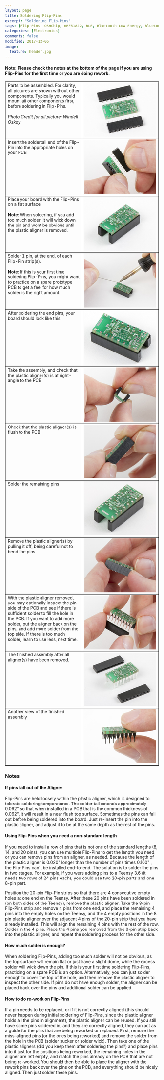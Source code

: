```yaml
---
layout: page
title: Soldering Flip-Pins
excerpt: "Soldering Flip-Pins"
tags: [Flip-Pins, OSHChip, nRF51822, BLE, Bluetooth Low Energy, Bluetooth Smart]
categories: [Electronics]
comments: false
modified: 2017-12-06
image:
  feature: header.jpg
---
```


#### Note: Please check the notes at the bottom of the page if you are using Flip-Pins for the first time or you are doing rework.


<html>
  <table border="1" cellpadding="5">
    <tr>
      <td style="width:50%; vertical-align:top;">Parts to be assembled. For clarity, all pictures are shown without
                  other components. Typically you would mount all other components first, before soldering in Flip-Pins.<br><br><i>Photo Credit for all picture: Windell Oskay</i></td>
      <td style="width:50%;"><A HREF="/images/Flip-Pins_Assembly_Parts_to_be_assembled_w1200.jpg" target="_blank"><img src="/images/Flip-Pins_Assembly_Parts_to_be_assembled_w400.jpg"></A></td>
    </tr>
    <tr>
      <td style="width:50%; vertical-align:top;">Insert the soldertail end of the Flip-Pin into the appropriate holes on your PCB</td>
      <td style="width:50%;"><A HREF="/images/Flip-Pins_Assembly_Insert_Flip-Pins_w1200.jpg" target="_blank"><img src="/images/Flip-Pins_Assembly_Insert_Flip-Pins_w400.jpg"></A></td>
    </tr>
    <tr>
      <td style="width:50%; vertical-align:top;">Place your board with the Flip-Pins on a flat surface<br><br><b>Note</b>: When soldering, if you add too much solder, it will wick down the pin and wont be obvious until the plastic aligner is removed.</td>
      <td style="width:50%;"><A HREF="/images/Flip-Pins_Assembly_Ready_for_soldering_w1200.jpg" target="_blank"><img src="/images/Flip-Pins_Assembly_Ready_for_soldering_w400.jpg"></A></td>
    </tr>
    <tr>
      <td style="width:50%; vertical-align:top;">Solder 1 pin, at the end, of each Flip-Pin strip(s).<br><br><b>Note</b>: If this is your first time soldering Flip-Pins, you might want to practice on a spare prototype PCB to get a feel for how much solder is the right amount.</td>
      <td style="width:50%;"><A HREF="/images/Flip-Pins_Assembly_Solder_1_pin_on_each_strip_a_w1200.jpg" target="_blank"><img src="/images/Flip-Pins_Assembly_Solder_1_pin_on_each_strip_a_w400.jpg"></A></td>
    </tr>
    <tr>
      <td style="width:50%; vertical-align:top;">After soldering the end pins, your board should look like this.</td>
      <td style="width:50%;"><A HREF="/images/Flip-Pins_Assembly_Solder_1_pin_on_each_strip_b_w1200.jpg" target="_blank"><img src="/images/Flip-Pins_Assembly_Solder_1_pin_on_each_strip_b_w400.jpg"></A></td>
    </tr>
    <tr>
      <td style="width:50%; vertical-align:top;">Take the assembly, and check that the plastic aligner(s) is at right-angle to the PCB</td>
      <td style="width:50%;"><A HREF="/images/Flip-Pins_Assembly_Check_pins_are_at_rightangle_to_PCB_w1200.jpg" target="_blank"><img src="/images/Flip-Pins_Assembly_Check_pins_are_at_rightangle_to_PCB_w400.jpg"></A></td>
    </tr>
    <tr>
      <td style="width:50%; vertical-align:top;">Check that the plastic aligner(s) is flush to the PCB</td>
      <td style="width:50%;"><A HREF="/images/Flip-Pins_Assembly_Check_plastic_aligner_is_flush_to_PCB_w1200.jpg" target="_blank"><img src="/images/Flip-Pins_Assembly_Check_plastic_aligner_is_flush_to_PCB_w400.jpg"></A></td>
    </tr>
    <tr>
      <td style="width:50%; vertical-align:top;">Solder the remaining pins</td>
      <td style="width:50%;"><A HREF="/images/Flip-Pins_Assembly_Solder_remaining_pins_w1200.jpg" target="_blank"><img src="/images/Flip-Pins_Assembly_Solder_remaining_pins_w400.jpg"></A></td>
    </tr>
    <tr>
      <td style="width:50%; vertical-align:top;">Remove the plastic aligner(s) by pulling it off, being careful not to bend the pins</td>
      <td style="width:50%;"><A HREF="/images/Flip-Pins_Assembly_Carefully_remove_plastic_aligner_w1200.jpg" target="_blank"><img src="/images/Flip-Pins_Assembly_Carefully_remove_plastic_aligner_w400.jpg"></A></td>
    </tr>
    <tr>
      <td style="width:50%; vertical-align:top;">With the plastic aligner removed, you may optionally inspect the pin side of the PCB and see if there is sufficient solder to fill the hole in the PCB. If you want to add more solder,
                             put the aligner back on the pins, and add more solder from the top side. If there is too much solder, learn to use less, next time.</td>
      <td style="width:50%;"><A HREF="/images/Flip-Pins_Assembly_1_aligner_removed_w1200.jpg" target="_blank"><img src="/images/Flip-Pins_Assembly_1_aligner_removed_w400.jpg"></A></td>
    </tr>
    <tr>
      <td style="width:50%; vertical-align:top;">The finished assembly after all aligner(s) have been removed.</td>
      <td style="width:50%;"><A HREF="/images/Flip-Pins_Assembly_Finished_a_w1200.jpg" target="_blank"><img src="/images/Flip-Pins_Assembly_Finished_a_w400.jpg"></A></td>
    </tr>
    <tr>
      <td style="width:50%; vertical-align:top;">Another view of the finished assembly</td>
      <td style="width:50%;"><A HREF="/images/Flip-Pins_Assembly_Finished_b_w1200.jpg" target="_blank"><img src="/images/Flip-Pins_Assembly_Finished_b_w400.jpg"></A></td>
    </tr>
  </table>
</html>

### Notes

#### If pins fall out of the Aligner

Flip-Pins are held loosely within the plastic aligner, which is designed
to tolerate soldering temperatures. The solder tail extends
approximately 0.062" so that when installed in a PCB that is the common
thickness of 0.062", it will result in a near flush top surface.
Sometimes the pins can fall out before being soldered into the board.
Just re-insert the pin into the plastic aligner, and adjust it to be at
the same depth as the rest of the pins.

#### Using Flip-Pins when you need a non-standard length

If you need to install a row of pins that is not one of the standard
lengths (8, 14, and 20 pins), you can use multiple Flip-Pins to get the
length you need, or you can remove pins from an aligner, as needed.
Because the length of the plastic aligner is 0.020" longer than the
number of pins times 0.100" , the Flip-Pins can't be installed end-to-end.
The solution is to solder the pins in two stages. For example, if you
were adding pins to a Teensy 3.6 (it needs two rows of 24 pins each),
you could use two 20-pin parts and one 8-pin part.

Position the 20-pin Flip-Pin strips so that there are
4 consecutive empty holes at one end on the Teensy. After these 20
pins have been soldered in (on both sides of the Teensy), remove the
plastic aligner. Take the 8-pin Flip-Pins strip and remove 4 pins from
one end, and place the remaining 4 pins into the empty holes on the
Teensy, and the 4 empty positions in the 8 pin plastic aligner over
the adjacent 4 pins of the 20-pin strip that you have already installed.
This will align the remaining 4 pins with the rest of the row. Solder
in the 4 pins. Place the 4 pins you removed from the 8-pin strip back
into the plastic aligner, and repeat the soldering process for the
other side.

#### How much solder is enough?

When soldering Flip-Pins, adding too much solder will not be
obvious, as the top surface will remain flat or just have a
slight dome, while the excess solder will wick down the pin.
If this is your first time soldering Flip-Pins, practicing
on a spare PCB is an option. Alternatively, you can just
solder enough to cover the top of the hole, and then remove
the plastic aligner to inspect the other side. If pins do
not have enough solder, the aligner can be placed back over
the pins and additional solder can be applied.

#### How to do re-work on Flip-Pins

If a pin needs to be replaced, or if it is not correctly
aligned (this should never happen during initial soldering
of Flip-Pins, since the plastic aligner holds all the pins
in alignment), the plastic aligner can be reused. 
If you still have some pins soldered in, and they are
correctly aligned, they can act as a guide for the pins
that are being reworked or replaced. First, remove the
miss-aligned pins (or the ones being reworked) and remove
the solder from the hole in the PCB (solder sucker or
solder wick). Then take one of the plastic aligners (did
you keep them after soldering the pins?) and place pins
into it just for the positions being reworked, the
remaining holes in the aligner are left empty, and match
the pins already on the PCB that are not being re-worked.
You should then
be able to place the aligner with the rework pins back
over the pins on the PCB, and everything should be nicely
aligned. Then just solder these pins.
